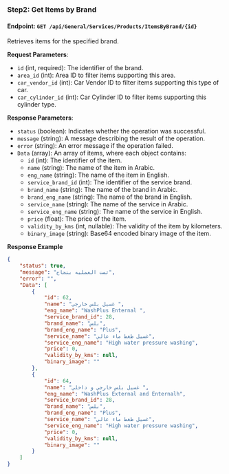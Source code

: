 
### Step2: Get Items by Brand

#### Endpoint: `GET /api/General/Services/Products/ItemsByBrand/{id}`

Retrieves items for the specified brand.

**Request Parameters**:
- `id` (int, required): The identifier of the brand.
- `area_id` (int): Area ID to filter items supporting this area.
- `car_vendor_id` (int): Car Vendor ID to filter items supporting this type of car.
- `car_cylinder_id` (int): Car Cylinder ID to filter items supporting this cylinder type.

**Response Parameters**:
- `status` (boolean): Indicates whether the operation was successful.
- `message` (string): A message describing the result of the operation.
- `error` (string): An error message if the operation failed.
- `Data` (array): An array of items, where each object contains:
  - `id` (int): The identifier of the item.
  - `name` (string): The name of the item in Arabic.
  - `eng_name` (string): The name of the item in English.
  - `service_brand_id` (int): The identifier of the service brand.
  - `brand_name` (string): The name of the brand in Arabic.
  - `brand_eng_name` (string): The name of the brand in English.
  - `service_name` (string): The name of the service in Arabic.
  - `service_eng_name` (string): The name of the service in English.
  - `price` (float): The price of the item.
  - `validity_by_kms` (int, nullable): The validity of the item by kilometers.
  - `binary_image` (string): Base64 encoded binary image of the item.

**Response Example**
```json
{
    "status": true,
    "message": "تمت العمليه بنجاح",
    "error": "",
    "Data": [
        {
            "id": 62,
            "name": "غسيل بلس خارجي ",
            "eng_name": "WashPlus Enternal ",
            "service_brand_id": 28,
            "brand_name": "بلس",
            "brand_eng_name": "Plus",
            "service_name": "غسيل ظغط ماء عالي",
            "service_eng_name": "High water pressure washing",
            "price": 0,
            "validity_by_kms": null,
            "binary_image": ""
        },
        {
            "id": 64,
            "name": "غسيل بلس خارجي و داخلي ",
            "eng_name": "WashPlus External and Enternalh",
            "service_brand_id": 28,
            "brand_name": "بلس",
            "brand_eng_name": "Plus",
            "service_name": "غسيل ظغط ماء عالي",
            "service_eng_name": "High water pressure washing",
            "price": 0,
            "validity_by_kms": null,
            "binary_image": ""
        }
    ]
}
```